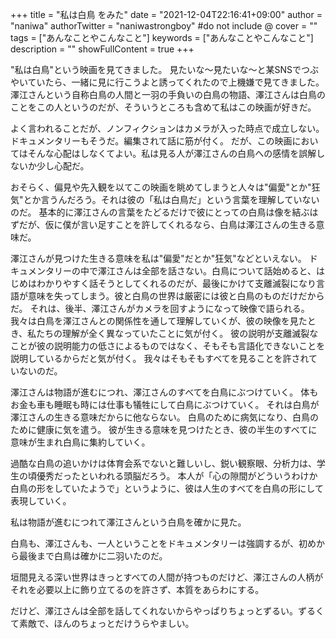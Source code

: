 +++
title = "私は白鳥 をみた"
date = "2021-12-04T22:16:41+09:00"
author = "naniwa"
authorTwitter = "naniwastrongboy" #do not include @
cover = ""
tags = ["あんなことやこんなこと"]
keywords = ["あんなことやこんなこと"]
description = ""
showFullContent = true
+++

"私は白鳥"という映画を見てきました。
見たいな～見たいな～と某SNSでつぶやいていたら、一緒に見に行こうよと誘ってくれたので上機嫌で見てきました。
澤江さんという自称白鳥の人間と一羽の手負いの白鳥の物語、澤江さんは白鳥のことをこの人というのだが、そういうところも含めて私はこの映画が好きだ。


よく言われることだが、ノンフィクションはカメラが入った時点で成立しない。ドキュメンタリーもそうだ。編集されて話に筋が付く。
だが、この映画においてはそんな心配はしなくてよい。私は見る人が澤江さんの白鳥への感情を誤解しないか少し心配だ。


おそらく、偏見や先入観を以てこの映画を眺めてしまうと人々は"偏愛"とか"狂気"とか言うんだろう。それは彼の「私は白鳥だ」という言葉を理解していないのだ。
基本的に澤江さんの言葉をたどるだけで彼にとっての白鳥は像を結ぶはずだが、仮に僕が言い足すことを許してくれるなら、白鳥は澤江さんの生きる意味だ。


澤江さんが見つけた生きる意味を私は"偏愛"だとか"狂気"などといえない。
ドキュメンタリーの中で澤江さんは全部を話さない。白鳥について話始めると、はじめはわかりやすく話そうとしてくれるのだが、最後にかけて支離滅裂になり言語が意味を失ってしまう。彼と白鳥の世界は厳密には彼と白鳥のものだけだからだ。
それは、後半、澤江さんがカメラを回すようになって映像で語られる。
我々は白鳥を澤江さんとの関係性を通して理解していくが、彼の映像を見たとき、私たちの理解が全く異なっていたことに気が付く。
彼の説明が支離滅裂なことが彼の説明能力の低さによるものではなく、そもそも言語化できないことを説明しているからだと気が付く。
我々はそもそもすべてを見ることを許されていないのだ。


澤江さんは物語が進むにつれ、澤江さんのすべてを白鳥にぶつけていく。
体もお金も車も睡眠も時には仕事も犠牲にして白鳥にぶつけていく。
それは白鳥が澤江さんの生きる意味だからに他ならない。
白鳥のために病気になり、白鳥のために健康に気を遣う。
彼が生きる意味を見つけたとき、彼の半生のすべてに意味が生まれ白鳥に集約していく。


過酷な白鳥の追いかけは体育会系でないと難しいし、鋭い観察眼、分析力は、学生の頃優秀だったといわれる頭脳だろう。
本人が「心の隙間がどういうわけか白鳥の形をしていたようで」というように、彼は人生のすべてを白鳥の形にして表現していく。


私は物語が進むにつれて澤江さんという白鳥を確かに見た。


白鳥も、澤江さんも、一人ということをドキュメンタリーは強調するが、初めから最後まで白鳥は確かに二羽いたのだ。


垣間見える深い世界はきっとすべての人間が持つものだけど、澤江さんの人柄がそれを必要以上に飾り立てるのを許さず、本質をあらわにする。


だけど、澤江さんは全部を話してくれないからやっぱりちょっとずるい。ずるくて素敵で、ほんのちょっとだけうらやましい。
